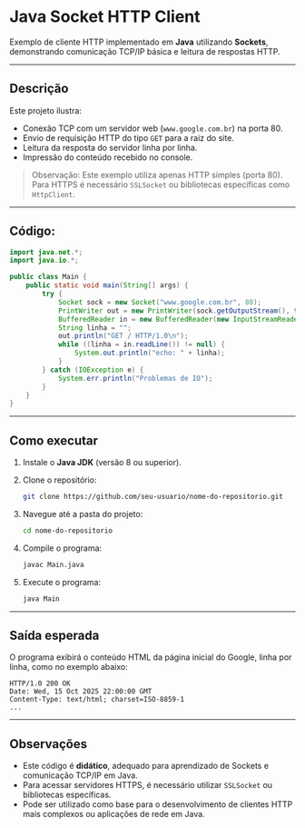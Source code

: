 # Java Socket HTTP Client

Exemplo de cliente HTTP implementado em **Java** utilizando **Sockets**, demonstrando comunicação TCP/IP básica e leitura de respostas HTTP.

---

## Descrição

Este projeto ilustra:

* Conexão TCP com um servidor web (`www.google.com.br`) na porta 80.
* Envio de requisição HTTP do tipo `GET` para a raiz do site.
* Leitura da resposta do servidor linha por linha.
* Impressão do conteúdo recebido no console.

> Observação: Este exemplo utiliza apenas HTTP simples (porta 80). Para HTTPS é necessário `SSLSocket` ou bibliotecas específicas como `HttpClient`.

---

## Código:

```java
import java.net.*;
import java.io.*;

public class Main {
    public static void main(String[] args) {
        try {
            Socket sock = new Socket("www.google.com.br", 80);
            PrintWriter out = new PrintWriter(sock.getOutputStream(), true);
            BufferedReader in = new BufferedReader(new InputStreamReader(sock.getInputStream()));
            String linha = "";
            out.println("GET / HTTP/1.0\n");
            while ((linha = in.readLine()) != null) {
                System.out.println("echo: " + linha);
            }
        } catch (IOException e) {
            System.err.println("Problemas de IO");
        }
    }
}
```

---

## Como executar

1. Instale o **Java JDK** (versão 8 ou superior).
2. Clone o repositório:

   ```bash
   git clone https://github.com/seu-usuario/nome-do-repositorio.git
   ```
3. Navegue até a pasta do projeto:

   ```bash
   cd nome-do-repositorio
   ```
4. Compile o programa:

   ```bash
   javac Main.java
   ```
5. Execute o programa:

   ```bash
   java Main
   ```

---

## Saída esperada

O programa exibirá o conteúdo HTML da página inicial do Google, linha por linha, como no exemplo abaixo:

```
HTTP/1.0 200 OK
Date: Wed, 15 Oct 2025 22:00:00 GMT
Content-Type: text/html; charset=ISO-8859-1
...
```

---

## Observações

* Este código é **didático**, adequado para aprendizado de Sockets e comunicação TCP/IP em Java.
* Para acessar servidores HTTPS, é necessário utilizar `SSLSocket` ou bibliotecas específicas.
* Pode ser utilizado como base para o desenvolvimento de clientes HTTP mais complexos ou aplicações de rede em Java.


